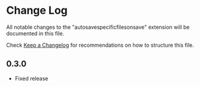 # Change Log

All notable changes to the "autosavespecificfilesonsave" extension will be documented in this file.

Check [Keep a Changelog](http://keepachangelog.com/) for recommendations on how to structure this file.

## 0.3.0

- Fixed release